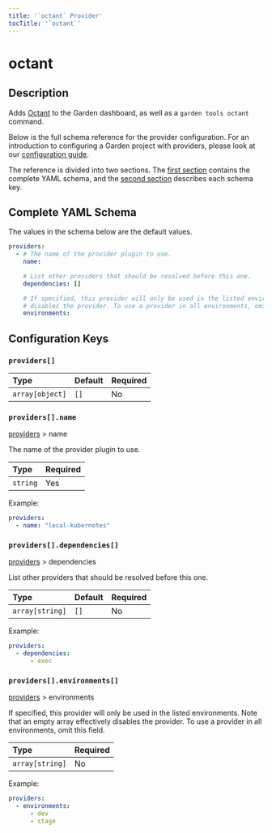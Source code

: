 ```yaml
---
title: '`octant` Provider'
tocTitle: '`octant`'
---
```


# octant

## Description

Adds [Octant](https://github.com/vmware-tanzu/octant) to the Garden dashboard, as well as a `garden tools octant` command.

Below is the full schema reference for the provider configuration. For an introduction to configuring a Garden project with providers, please look at our [configuration guide](../../using-garden/configuration-overview.md).

The reference is divided into two sections. The [first section](octant.md#complete-yaml-schema) contains the complete YAML schema, and the [second section](octant.md#configuration-keys) describes each schema key.

## Complete YAML Schema

The values in the schema below are the default values.

```yaml
providers:
  - # The name of the provider plugin to use.
    name:

    # List other providers that should be resolved before this one.
    dependencies: []

    # If specified, this provider will only be used in the listed environments. Note that an empty array effectively
    # disables the provider. To use a provider in all environments, omit this field.
    environments:
```

## Configuration Keys

### `providers[]`

| Type | Default | Required |
| :--- | :--- | :--- |
| `array[object]` | `[]` | No |

### `providers[].name`

[providers](octant.md#providers) &gt; name

The name of the provider plugin to use.

| Type | Required |
| :--- | :--- |
| `string` | Yes |

Example:

```yaml
providers:
  - name: "local-kubernetes"
```

### `providers[].dependencies[]`

[providers](octant.md#providers) &gt; dependencies

List other providers that should be resolved before this one.

| Type | Default | Required |
| :--- | :--- | :--- |
| `array[string]` | `[]` | No |

Example:

```yaml
providers:
  - dependencies:
      - exec
```

### `providers[].environments[]`

[providers](octant.md#providers) &gt; environments

If specified, this provider will only be used in the listed environments. Note that an empty array effectively disables the provider. To use a provider in all environments, omit this field.

| Type | Required |
| :--- | :--- |
| `array[string]` | No |

Example:

```yaml
providers:
  - environments:
      - dev
      - stage
```

